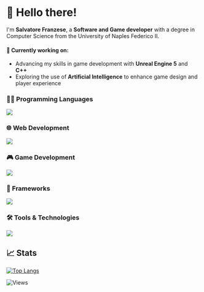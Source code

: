 # 👋 Hello there!
I'm **Salvatore Franzese**, a **Software and Game developer** with a degree in Computer Science from the University of Naples Federico II.

#### 🌱 Currently working on:
- Advancing my skills in game development with **Unreal Engine 5** and **C++**
- Exploring the use of **Artificial Intelligence** to enhance game design and player experience

### 🧑‍💻 Programming Languages
<img src="https://skillicons.dev/icons?i=c,cpp,java" />

### 🌐 Web Development
<img src="https://skillicons.dev/icons?i=html,css,javascript,typescript,wordpress" />

### 🎮 Game Development
<img src="https://skillicons.dev/icons?i=unrealengine,blender" />

### 🧱 Frameworks
<img src="https://skillicons.dev/icons?i=spring,angular" />

### 🛠️ Tools & Technologies
<img src="https://skillicons.dev/icons?i=postgres,docker,git,github,gitlab,linux,bash,androidstudio,visualstudio,vscode,postman" />

## 📈 Stats
[![Top Langs](https://github-readme-stats.vercel.app/api/top-langs/?username=salvatorefranzese&layout=compact&theme=vision-friendly-dark)](https://github.com/anuraghazra/github-readme-stats)

![Views](https://komarev.com/ghpvc/?username=salvatorefranzese&style=flat-square&color=blue)
